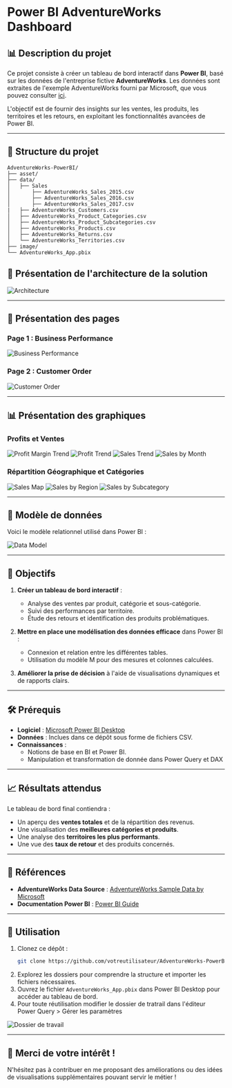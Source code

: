 # Power BI AdventureWorks Dashboard

## 📊 Description du projet

Ce projet consiste à créer un tableau de bord interactif dans **Power BI**, basé sur les données de l'entreprise fictive **AdventureWorks**. Les données sont extraites de l'exemple AdventureWorks fourni par Microsoft, que vous pouvez consulter [ici](https://learn.microsoft.com/en-us/sql/samples/adventureworks-install-configure?view=azuresqldb-current&tabs=ssms).

L'objectif est de fournir des insights sur les ventes, les produits, les territoires et les retours, en exploitant les fonctionnalités avancées de Power BI.

---

## 📁 Structure du projet

```plaintext
AdventureWorks-PowerBI/
├── asset/
├── data/
│   ├── Sales
│       ├── AdventureWorks_Sales_2015.csv
│       ├── AdventureWorks_Sales_2016.csv
│       ├── AdventureWorks_Sales_2017.csv
|   ├── AdventureWorks_Customers.csv
│   ├── AdventureWorks_Product_Categories.csv
│   ├── AdventureWorks_Product_Subcategories.csv
│   ├── AdventureWorks_Products.csv
│   ├── AdventureWorks_Returns.csv
│   └── AdventureWorks_Territories.csv
├── image/
└── AdventureWorks_App.pbix
```

## 🔄 Présentation de l'architecture de la solution
![Architecture](image/architecture.png)

---

## 🌟 Présentation des pages

### Page 1 : Business Performance
![Business Performance](image/page_business_performance.png)

### Page 2 : Customer Order
![Customer Order](image/page_customer_order.png)

---

## 📊 Présentation des graphiques

### Profits et Ventes
![Profit Margin Trend](image/graph_profits_margin_trend.png)
![Profit Trend](image/graph_profits_trend.png)
![Sales Trend](image/graph_sales_trend.png)
![Sales by Month](image/graph_sales_month.png)

### Répartition Géographique et Catégories
![Sales Map](image/graph_sales_maps.png)
![Sales by Region](image/graph_sales_region.png)
![Sales by Subcategory](image/graph_sales_sub_category.png)

---

## 🔗 Modèle de données
Voici le modèle relationnel utilisé dans Power BI :

![Data Model](image/model_data.png)

---

## 🚀 Objectifs

1. **Créer un tableau de bord interactif** :
   - Analyse des ventes par produit, catégorie et sous-catégorie.
   - Suivi des performances par territoire.
   - Étude des retours et identification des produits problématiques.

2. **Mettre en place une modélisation des données efficace** dans Power BI :
   - Connexion et relation entre les différentes tables.
   - Utilisation du modèle M pour des mesures et colonnes calculées.

3. **Améliorer la prise de décision** à l'aide de visualisations dynamiques et de rapports clairs.

---

## 🛠️ Prérequis

- **Logiciel** : [Microsoft Power BI Desktop](https://powerbi.microsoft.com/)
- **Données** : Inclues dans ce dépôt sous forme de fichiers CSV.
- **Connaissances** :
  - Notions de base en BI et Power BI.
  - Manipulation et transformation de donnée dans Power Query et DAX
---

## 📈 Résultats attendus

Le tableau de bord final contiendra :
- Un aperçu des **ventes totales** et de la répartition des revenus.
- Une visualisation des **meilleures catégories et produits**.
- Une analyse des **territoires les plus performants**.
- Une vue des **taux de retour** et des produits concernés.

---

## 🔗 Références

- **AdventureWorks Data Source** : [AdventureWorks Sample Data by Microsoft](https://learn.microsoft.com/en-us/sql/samples/adventureworks-install-configure?view=azuresqldb-current&tabs=ssms)
- **Documentation Power BI** : [Power BI Guide](https://powerbi.microsoft.com/en-us/documentation/)

---

## 📌 Utilisation

1. Clonez ce dépôt :
   ```bash
   git clone https://github.com/votreutilisateur/AdventureWorks-PowerBI.git
   ```
2. Explorez les dossiers pour comprendre la structure et importer les fichiers nécessaires.
3. Ouvrez le fichier `AdventureWorks_App.pbix` dans Power BI Desktop pour accéder au tableau de bord.
4. Pour toute réutilisation modifier le dossier de tratrail dans l'éditeur Power Query > Gérer les paramètres

![Dossier de travail](image/dossier_de_travail.png)

---

## 🎉 Merci de votre intérêt !

N'hésitez pas à contribuer en me proposant des améliorations ou des idées de visualisations supplémentaires pouvant servir le métier !
